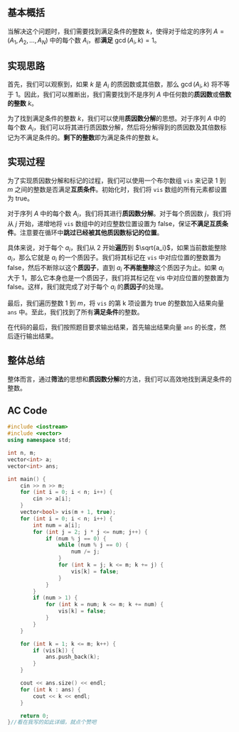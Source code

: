 
## 基本概括
当解决这个问题时，我们需要找到满足条件的整数 $k$，使得对于给定的序列 $A=(A_1,A_2,\dots,A_N)$ 中的每个数 $A_i$，都**满足** $\gcd(A_i, k) = 1$。
## 实现思路
首先，我们可以观察到，如果 $k$ 是 $A_i$ 的质因数或其倍数，那么 $\gcd(A_i, k)$ 将不等于 1。因此，我们可以推断出，我们需要找到不是序列 $A$ 中任何数的**质因数**或**倍数的整数** $k$。

为了找到满足条件的整数 $k$，我们可以使用**质因数分解**的思想。对于序列 $A$ 中的每个数 $A_i$，我们可以将其进行质因数分解，然后将分解得到的质因数及其倍数标记为不满足条件的。**剩下的整数**即为满足条件的整数 $k$。
## 实现过程
为了实现质因数分解和标记的过程，我们可以使用一个布尔数组 `vis` 来记录 $1$ 到 $m$ 之间的整数是否满足**互质条件**。初始化时，我们将 `vis` 数组的所有元素都设置为 true。

对于序列 $A$ 中的每个数 $A_i$，我们将其进行**质因数分解**。对于每个质因数 $j$，我们将从 $j$ 开始，递增地将 `vis` 数组中的对应整数位置设置为 false，保证**不满足互质条件**。注意要在循环中**跳过已经被其他质因数标记的位置**。

具体来说，对于每个 $a_i$，我们从 $2$ 开始**遍历**到 $\sqrt{a_i}$，如果当前数能整除 $a_i$，那么它就是 $a_i$ 的一个质因子。我们将其标记在 `vis` 中对应位置的整数置为 false，然后不断除以这个**质因子**，直到 $a_i$ **不再能整除**这个质因子为止。如果 $a_i$ 大于 $1$，那么它本身也是一个质因子，我们将其标记在 vis 中对应位置的整数置为 false。这样，我们就完成了对于每个 $a_i$ 的**质因子**的处理。

最后，我们遍历整数 $1$ 到 $m$，将 `vis` 的第 k 项设置为 true 的整数加入结果向量 `ans` 中。至此，我们找到了所有**满足条件**的整数。

在代码的最后，我们按照题目要求输出结果，首先输出结果向量 `ans` 的长度，然后逐行输出结果。
## 整体总结
整体而言，通过**筛法**的思想和**质因数分解**的方法，我们可以高效地找到满足条件的整数。
## AC Code
```cpp
#include <iostream>
#include <vector>
using namespace std;

int n, m;
vector<int> a;
vector<int> ans;

int main() {
    cin >> n >> m;
    for (int i = 0; i < n; i++) {
        cin >> a[i];
    }
    vector<bool> vis(m + 1, true);
    for (int i = 0; i < n; i++) {
        int num = a[i];
        for (int j = 2; j * j <= num; j++) {
            if (num % j == 0) {
                while (num % j == 0) {
                    num /= j;
                }
                for (int k = j; k <= m; k += j) {
                    vis[k] = false;
                }
            }
        }
        if (num > 1) {
            for (int k = num; k <= m; k += num) {
                vis[k] = false;
            }
        }
    }

    for (int k = 1; k <= m; k++) {
        if (vis[k]) {
            ans.push_back(k);
        }
    }

    cout << ans.size() << endl;
    for (int k : ans) {
        cout << k << endl;
    }

    return 0;
}//看在我写的如此详细，就点个赞吧
```
